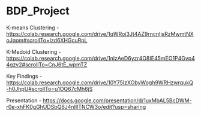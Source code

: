 # BDP_Project

K-means Clustering - https://colab.research.google.com/drive/1qWRoi3Jt4AZ9rncnIjsRzMwmtNXoJqom#scrollTo=lzd6XHGcuRpL  

K-Medoid Clustering - https://colab.research.google.com/drive/1nlzAeD6yzr4O8IE45mEO1P4Gvp44gzv2#scrollTo=CnJ6tE_wpmTZ  

Key Findings - https://colab.research.google.com/drive/10Y75IzXObyWogh9WRHzwrqukQ-h0JhpU#scrollTo=u1OQ67cMh6jS

Presentation - https://docs.google.com/presentation/d/1uxMbAL5BcDWM-r0e-xhFK0gGhUDSbQ6J4nIlITNCW3o/edit?usp=sharing

